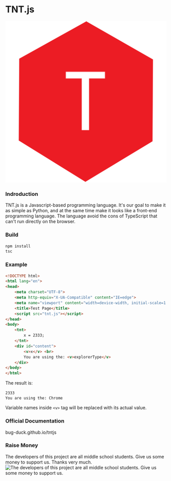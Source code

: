 # TNT.js
![输入图片说明](TNT.js.logo.png)
### Indroduction
TNT.js is a Javascript-based programming language. It's our goal to make it as simple as Python, and at the same time make it looks like a front-end programming language. The language avoid the cons of TypeScript that can't run directly on the browser. <br/>

### Build
```bash
npm install
tsc
```


### Example
```html
<!DOCTYPE html>
<html lang="en">
<head>
    <meta charset="UTF-8">
    <meta http-equiv="X-UA-Compatible" content="IE=edge">
    <meta name="viewport" content="width=device-width, initial-scale=1.0">
    <title>Test Page</title>
    <script src="tnt.js"></script>
</head>
<body>
    <tnt>
        x = 2333;
    </tnt>
    <div id="content">
        <v>x</v> <br>
        You are using the: <v>explorerType</v>
    </div>
</body>
</html>
```
The result is:
```
2333
You are using the: Chrome
```
Variable names inside `<v>` tag will be replaced with its actual value.
### Official Documentation
bug-duck.github.io/tntjs

### Raise Money
The developers of this project are all middle school students. Give us some money to support us. Thanks very much.
![The developers of this project are all middle school students. Give us some money to support us.](https://img-blog.csdnimg.cn/369cf4080e44416b9e78e58872615d6b.png?x-oss-process=image/watermark,type_d3F5LXplbmhlaQ,shadow_50,text_Q1NETiBA566x5a2Q5ZCbc2hlZXA=,size_20,color_FFFFFF,t_70,g_se,x_16#pic_center)
